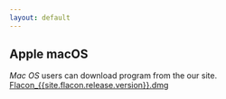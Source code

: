 ```yaml
---
layout: default
---
```


## Apple macOS
_Mac OS_ users can download program from the our site.<br>
[Flacon_{{site.flacon.release.version}}.dmg](https://github.com/flacon/flacon/releases/download/v{{site.flacon.release.version}}/Flacon_{{site.flacon.release.version}}.dmg)
